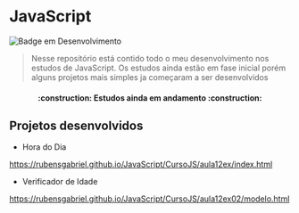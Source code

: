# JavaScript
![Badge em Desenvolvimento](http://img.shields.io/static/v1?label=STATUS&message=EM%20DESENVOLVIMENTO&color=GREEN&style=for-the-badge)
> Nesse repositório está contido todo o meu desenvolvimento nos estudos de JavaScript. Os estudos ainda estão em fase inicial porém alguns projetos mais simples ja começaram a ser desenvolvidos
<h4 align="center"> 
    :construction: Estudos ainda em andamento :construction:
    </h4>

<h2>Projetos desenvolvidos</h2>

- Hora do Dia

https://rubensgabriel.github.io/JavaScript/CursoJS/aula12ex/index.html

- Verificador de Idade

https://rubensgabriel.github.io/JavaScript/CursoJS/aula12ex02/modelo.html
